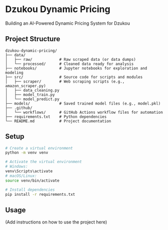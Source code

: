 # Dzukou Dynamic Pricing

Building an AI-Powered Dynamic Pricing System for Dzukou

## Project Structure

```
dzukou-dynamic-pricing/
├── data/
│   ├── raw/            # Raw scraped data (or data dumps)
│   └── processed/      # Cleaned data ready for analysis
├── notebooks/          # Jupyter notebooks for exploration and modeling
├── src/                # Source code for scripts and modules
│   ├── scraper/        # Web scraping scripts (e.g., amazon_scraper.py)
│   ├── data_cleaning.py
│   ├── model_train.py
│   └── model_predict.py
├── models/             # Saved trained model files (e.g., model.pkl)
├── .github/
│   └── workflows/      # GitHub Actions workflow files for automation
├── requirements.txt    # Python dependencies
└── README.md           # Project documentation
```

## Setup

```bash
# Create a virtual environment
python -m venv venv

# Activate the virtual environment
# Windows:
venv\Scripts\activate
# macOS/Linux:
source venv/bin/activate

# Install dependencies
pip install -r requirements.txt
```

## Usage

(Add instructions on how to use the project here)
